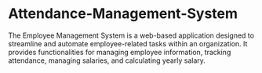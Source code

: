 # Attendance-Management-System
The Employee Management System is a web-based application designed to streamline and automate employee-related tasks within an organization. It provides functionalities for managing employee information, tracking attendance, managing salaries, and calculating yearly salary.
